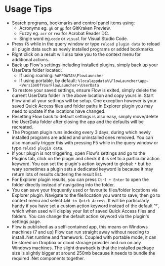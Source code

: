# Usage Tips
- Search programs, bookmarks and control panel items using:
  - Acronyms eg. `gk` or `gp` for GitKraken Preview.
  - Fuzzy eg. `acr` or `rea` for Acrobat Reader DC.
  - Single word eg.`code` or `visual` for Visual Studio Code.
- Press `F5` while in the query window or type `reload plugin data` to reload all plugin data such as newly installed programs or added bookmarks.
- Right click on a result will also take you to the context menu for additional actions.
- Back up Flow's settings including installed plugins, simply back up your UserData folder located:
  - If using roaming: `%APPDATA%\FlowLauncher`
  - If using portable, by default: `%localappdata%\FlowLauncher\app-<VersionOfYourFlowLauncher>\UserData`
- To restore your saved settings, ensure Flow is exited, simply delete the current UserData folder in the above location and copy yours in. Start Flow and all your settings will be setup. One exception however is your saved Quick Access files and folder paths in Explorer plugin you may need to update if the locations have changed.
- Resetting Flow back to default settings is also easy, simply move/delete the UserData folder after closing the app and the defaults will be recreated.
- The Program plugin runs indexing every 3 days, during which newly installed programs are added and uninstalled ones removed. You can also manually trigger this with pressing F5 while in the query window or type `reload plugin data`.
- If your plugin is not triggering, open Flow's settings and go to the Plugins tab, click on the plugin and check if it is set to a particular action keyword. You can set the plugin's action keyword to global: `*` but be wary sometimes a plugin sets a dedicated keyword is because it may return lots of results cluttering the result list.
- For Explorer plugin results, you can press `Ctrl + Enter` to open the folder directly instead of navigating into the folder.
- You can save your frequently used or favourite files/folder locations via Explorer plugin. Navigate to the file/location you want to save, then go to context menu and select `Add to Quick Access`. It will be particularly handy if you have set a custom action keyword instead of the default '*', which when used will display your list of saved Quick Access files and folders. You can change the default action keyword via the plugin's settings page.
- Flow is published as a self-contained app, this means on Windows machines (7 and up) Flow can run straight away without needing to install .Net runtime and framework. Coupled with portable mode, it can be stored on Dropbox or cloud storage provider and run on any Windows machines. The slight drawback is that the installed package size is slightly bigger at around 250mb because it needs to bundle the required .Net components together.

